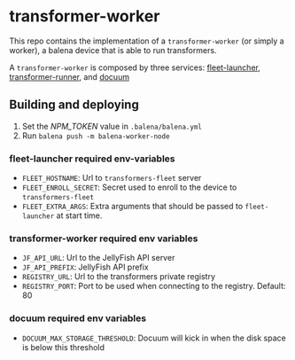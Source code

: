 # transformer-worker

This repo contains the implementation of a `transformer-worker` (or simply a worker), a balena device that is able to run transformers. 

A `transformer-worker` is composed by three services: [fleet-launcher](./fleet-launcher), [transformer-runner](./transformer-runner), and [docuum](./docuum)

## Building and deploying

1. Set the *NPM_TOKEN* value in `.balena/balena.yml`
2. Run `balena push -m balena-worker-node`

### fleet-launcher required env-variables
* `FLEET_HOSTNAME`: Url to `transformers-fleet` server
* `FLEET_ENROLL_SECRET`: Secret used to enroll to the device to `transformers-fleet`
* `FLEET_EXTRA_ARGS`: Extra arguments that should be passed to `fleet-launcher` at start time. 

### transformer-worker required env variables
* `JF_API_URL`: Url to the JellyFish API server
* `JF_API_PREFIX`: JellyFish API prefix
* `REGISTRY_URL`: Url to the transformers private registry
* `REGISTRY_PORT`: Port to be used when connecting to the registry. Default: 80

### docuum required env variables
* `DOCUUM_MAX_STORAGE_THRESHOLD`: Docuum will kick in when the disk space is below this threshold
